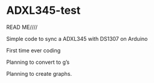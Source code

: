 # ADXL345-test
READ ME////

Simple code to sync a ADXL345 with DS1307 on Arduino

First time ever coding

Planning to convert to g’s

Planning to create graphs.

